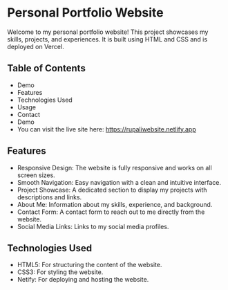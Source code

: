 # Personal Portfolio Website
Welcome to my personal portfolio website! This project showcases my skills, projects, and experiences. It is built using HTML and CSS and is deployed on Vercel.

## Table of Contents
- Demo
- Features
- Technologies Used
- Usage
- Contact
- Demo
- You can visit the live site here: https://rupaliwebsite.netlify.app



## Features
- Responsive Design: The website is fully responsive and works on all screen sizes.
- Smooth Navigation: Easy navigation with a clean and intuitive interface.
- Project Showcase: A dedicated section to display my projects with descriptions and links.
- About Me: Information about my skills, experience, and background.
- Contact Form: A contact form to reach out to me directly from the website.
- Social Media Links: Links to my social media profiles.

## Technologies Used
- HTML5: For structuring the content of the website.
- CSS3: For styling the website.
- Netify: For deploying and hosting the website.
